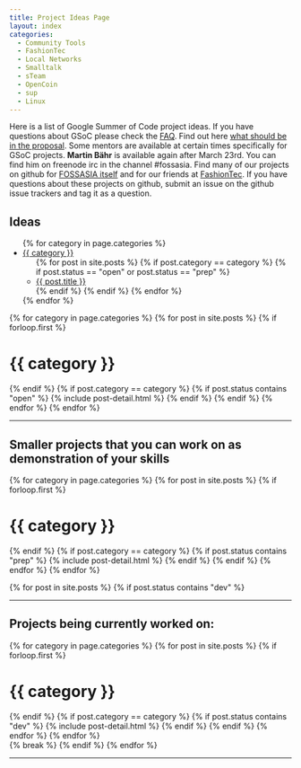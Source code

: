 ```yaml
---
title: Project Ideas Page
layout: index
categories:
  - Community Tools
  - FashionTec
  - Local Networks
  - Smalltalk
  - sTeam
  - OpenCoin
  - sup
  - Linux
---
```


Here is a list of Google Summer of Code project ideas. If you have questions about GSoC please check the [FAQ](http://www.google-melange.com/gsoc/document/show/gsoc_program/google/gsoc2015/help_page). Find out here [what should be in the proposal](gsoc-faq.html). Some mentors are available at certain times specifically for GSoC projects. **Martin Bähr** is available again after March 23rd. You can find him on freenode irc in the channel #fossasia. Find many of our projects on github for [FOSSASIA itself](http://github.com/fossasia/) and for our friends at [FashionTec](https://github.com/fashiontec/). If you have questions about these projects on github, submit an issue on the github issue trackers and tag it as a question.

<div class="project-contents">
  <h2>Ideas</h2>
  <ul>
    {% for category in page.categories %}
    <li>
      <a href="#{{ category }}">{{ category }}</a>
      <ul>
      {% for post in site.posts %}
        {% if post.category == category %}
          {% if post.status == "open" or post.status == "prep" %}
            <li><a href="#{{ post.title }}">{{ post.title }}</a></li>
          {% endif %}
        {% endif %}
      {% endfor %}
      </ul>
    </li>
    {% endfor %}
  </ul>
</div>

<div>
  {% for category in page.categories %}
    {% for post in site.posts %}
      {% if forloop.first %}
        <h1 id="{{ category }}" class="project-category">{{ category }}</h1>
      {% endif %}
      {% if post.category == category %}
        {% if post.status contains "open" %}
          <span>{% include post-detail.html %}</span>
        {% endif %}
      {% endif %}
    {% endfor %}
  {% endfor %}
</div>

* * *

## Smaller projects that you can work on as demonstration of your skills

<div>
  {% for category in page.categories %}
    {% for post in site.posts %}
      {% if forloop.first %}
        <h1 id="{{ category }}" class="project-category">{{ category }}</h1>
      {% endif %}
      {% if post.category == category %}
        {% if post.status contains "prep" %}
          <span>{% include post-detail.html %}</span>
        {% endif %}
      {% endif %}
    {% endfor %}
  {% endfor %}
</div>

  {% for post in site.posts %}
    {% if post.status contains "dev" %}
* * *

## Projects being currently worked on:

<div>
  {% for category in page.categories %}
    {% for post in site.posts %}
      {% if forloop.first %}
        <h1 id="{{ category }}" class="project-category">{{ category }}</h1>
      {% endif %}
      {% if post.category == category %}
        {% if post.status contains "dev" %}
          <span>{% include post-detail.html %}</span>
        {% endif %}
      {% endif %}
    {% endfor %}
  {% endfor %}
</div>
      {% break %}
    {% endif %}
  {% endfor %}

* * *
